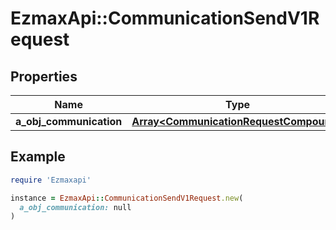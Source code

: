 # EzmaxApi::CommunicationSendV1Request

## Properties

| Name | Type | Description | Notes |
| ---- | ---- | ----------- | ----- |
| **a_obj_communication** | [**Array&lt;CommunicationRequestCompound&gt;**](CommunicationRequestCompound.md) |  |  |

## Example

```ruby
require 'Ezmaxapi'

instance = EzmaxApi::CommunicationSendV1Request.new(
  a_obj_communication: null
)
```

